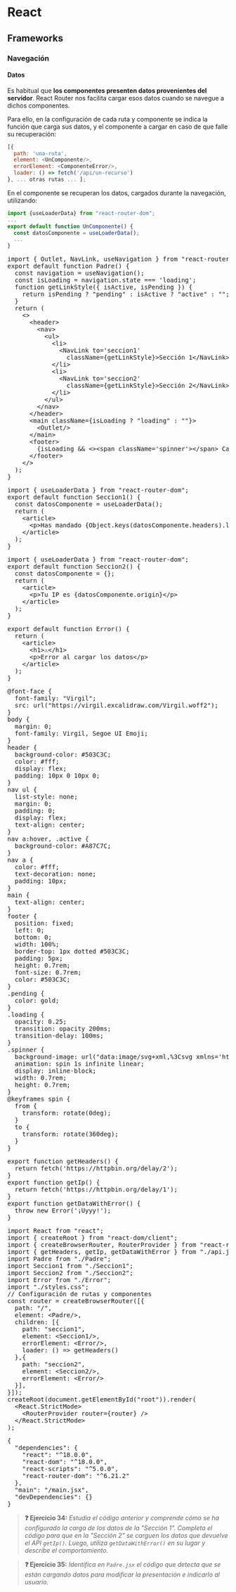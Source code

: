 # React
## Frameworks
### Navegación
#### Datos

Es habitual que **los componentes presenten datos provenientes del servidor**. React Router nos facilita cargar esos datos cuando se navegue a dichos componentes. 

Para ello, en la configuración de cada ruta y componente se indica la función que carga sus datos, y el componente a cargar en caso de que falle su recuperación:

```js
[{
  path: 'una-ruta',
  element: <UnComponente/>,
  errorElement: <ComponenteError/>,
  loader: () => fetch('/api/un-recurso')
}, ... otras rutas ... ];
```

En el componente se recuperan los datos, cargados durante la navegación, utilizando:

```js
import {useLoaderData} from "react-router-dom";
...
export default function UnComponente() {
  const datosComponente = useLoaderData();
  ...
}
```

<div class="sandpack" data-height="350px" data-width="65" data-navigator="true"><pre data-file="Padre.jsx">
import { Outlet, NavLink, useNavigation } from "react-router-dom";
export default function Padre() {
  const navigation = useNavigation();
  const isLoading = navigation.state === 'loading';
  function getLinkStyle({ isActive, isPending }) {
    return isPending ? "pending" : isActive ? "active" : "";
  }
  return (
    &lt;>
      &lt;header>
        &lt;nav>
          &lt;ul>
            &lt;li>
              &lt;NavLink to='seccion1' 
                className={getLinkStyle}>Sección 1&lt;/NavLink>
            &lt;/li>
            &lt;li>
              &lt;NavLink to='seccion2' 
                className={getLinkStyle}>Sección 2&lt;/NavLink>
            &lt;/li>
          &lt;/ul>
        &lt;/nav>
      &lt;/header>
      &lt;main className={isLoading ? "loading" : ""}>
        &lt;Outlet/>
      &lt;/main>
      &lt;footer>
        {isLoading && &lt;>&lt;span className='spinner'>&lt;/span> Cargando datos ...&lt;/>}
      &lt;/footer>
    &lt;/>
  );
}
</pre><pre data-file="Seccion1.jsx" data-hidden="true">
import { useLoaderData } from "react-router-dom";
export default function Seccion1() {
  const datosComponente = useLoaderData();
  return (
    &lt;article>
      &lt;p>Has mandado {Object.keys(datosComponente.headers).length} cabeceras&lt;/p>
    &lt;/article>
  );
}
</pre><pre data-file="Seccion2.jsx">
import { useLoaderData } from "react-router-dom";
export default function Seccion2() {
  const datosComponente = {};
  return (
    &lt;article>
      &lt;p>Tu IP es {datosComponente.origin}&lt;/p>
    &lt;/article>
  );
}
</pre><pre data-file="Error.jsx" data-hidden="true">
export default function Error() {
  return (
    &lt;article>
      &lt;h1>⚠️&lt;/h1>
      &lt;p>Error al cargar los datos&lt;/p>
    &lt;/article>
  );
}
</pre><pre data-file="styles.css" data-hidden="true">
@font-face {
  font-family: "Virgil";
  src: url("https://virgil.excalidraw.com/Virgil.woff2");
}
body {
  margin: 0;
  font-family: Virgil, Segoe UI Emoji;
}
header {
  background-color: #503C3C;
  color: #fff;
  display: flex;
  padding: 10px 0 10px 0;
}
nav ul {
  list-style: none;
  margin: 0;
  padding: 0;
  display: flex;
  text-align: center;
}
nav a:hover, .active {
  background-color: #A87C7C;
}
nav a {
  color: #fff;
  text-decoration: none;
  padding: 10px;
}
main {
  text-align: center;
}
footer {
  position: fixed;
  left: 0;
  bottom: 0;
  width: 100%;
  border-top: 1px dotted #503C3C;
  padding: 5px;
  height: 0.7rem;
  font-size: 0.7rem;
  color: #503C3C;
}
.pending {
  color: gold;
}
.loading {
  opacity: 0.25;
  transition: opacity 200ms;
  transition-delay: 100ms;
}
.spinner {
  background-image: url("data:image/svg+xml,%3Csvg xmlns='http://www.w3.org/2000/svg' fill='none' viewBox='0 0 24 24'%3E%3Cpath stroke='black' strokeLinecap='round' strokeLinejoin='round' strokeWidth='2' d='M20 4v5h-.582m0 0a8.001 8.001 0 00-15.356 2m15.356-2H15M4 20v-5h.581m0 0a8.003 8.003 0 0015.357-2M4.581 15H9' /%3E%3C/svg%3E");
  animation: spin 1s infinite linear;
  display: inline-block;
  width: 0.7rem;
  height: 0.7rem;
}
@keyframes spin {
  from {
    transform: rotate(0deg);
  }
  to {
    transform: rotate(360deg);
  }
}
</pre><pre data-file="api.js">
export function getHeaders() {
  return fetch('https://httpbin.org/delay/2');
}
export function getIp() {
  return fetch('https://httpbin.org/delay/1');
}
export function getDataWithError() {
  throw new Error('¡Uyyy!');
}
</pre><pre data-file="main.jsx" data-active="true">
import React from "react";
import { createRoot } from "react-dom/client";
import { createBrowserRouter, RouterProvider } from "react-router-dom";
import { getHeaders, getIp, getDataWithError } from "./api.js";
import Padre from "./Padre";
import Seccion1 from "./Seccion1";
import Seccion2 from "./Seccion2";
import Error from "./Error";
import "./styles.css";
// Configuración de rutas y componentes
const router = createBrowserRouter([{
  path: "/",
  element: &lt;Padre/>,
  children: [{
    path: "seccion1",
    element: &lt;Seccion1/>,
    errorElement: &lt;Error/>,
    loader: () => getHeaders()
  },{
    path: "seccion2",
    element: &lt;Seccion2/>,
    errorElement: &lt;Error/>
  }],
}]);
createRoot(document.getElementById("root")).render(
  &lt;React.StrictMode>
    &lt;RouterProvider router={router} />
  &lt;/React.StrictMode>
);
</pre><pre data-file="package.json" data-hidden="true">
{
  "dependencies": {
    "react": "^18.0.0",
    "react-dom": "^18.0.0",
    "react-scripts": "^5.0.0",
    "react-router-dom": "^6.21.2"
  },
  "main": "/main.jsx",
  "devDependencies": {}
}
</pre></div>

> **❓ Ejercicio 34:** _Estudia el código anterior y comprende cómo se ha configurado la carga de los datos de la "Sección 1". Completa el código para que en la "Sección 2" se carguen los datos que devuelve el API `getIp()`. Luego, utiliza `getDataWithError()` en su lugar y describe el comportamiento._

> **❓ Ejercicio 35:** _Identifica en `Padre.jsx` el código que detecta que se están cargando datos para modificar la presentación e indicarlo al usuario._